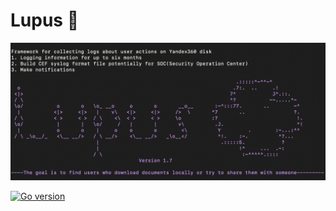 # Lupus 🌸

![lupus.png](images/lupus.png)

[![Go version](https://img.shields.io/badge/Go-1.21.3%2B-blue)](https://golang.org/dl/)
